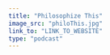 ```yaml
---
title: "Philosophize This"
image_src: "philoThis.jpg"
link_to: "LINK_TO_WEBSITE"
type: "podcast"
---
```

